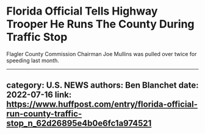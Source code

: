 # Florida Official Tells Highway Trooper He Runs The County During Traffic Stop

Flagler County Commission Chairman Joe Mullins was pulled over twice for speeding last month.

---
category: U.S. NEWS
authors: Ben Blanchet
date: 2022-07-16
link: https://www.huffpost.com/entry/florida-official-run-county-traffic-stop_n_62d26895e4b0e6fc1a974521
---
